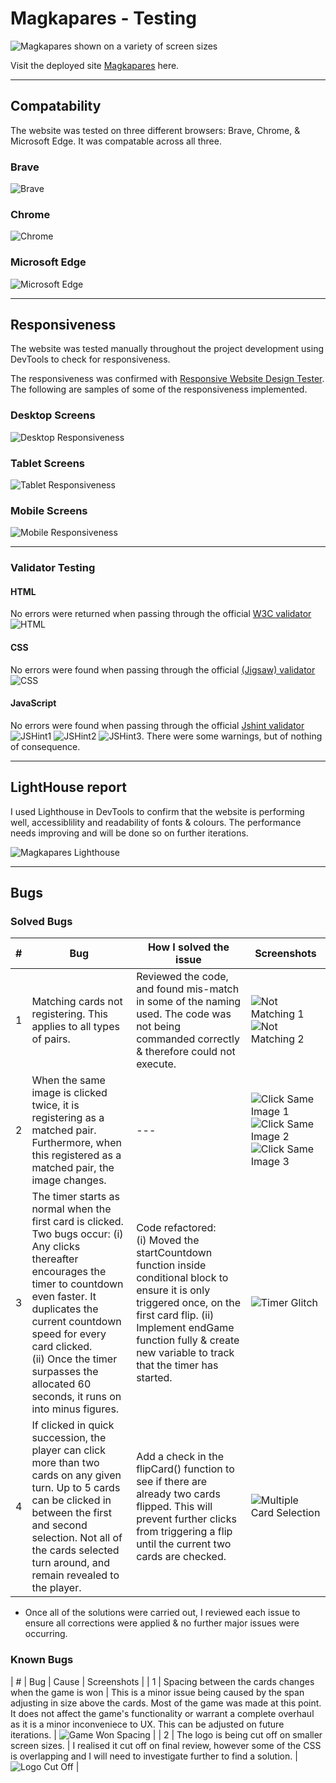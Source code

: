# Magkapares - Testing

![Magkapares shown on a variety of screen sizes](documentation/magkapares_am_i_responsive.PNG)

Visit the deployed site [Magkapares](https://katemcguane.github.io/magkapares/) here.


---

## Compatability

The website was tested on three different browsers: Brave, Chrome, & Microsoft Edge. It was compatable across all three.

  ### Brave
  ![Brave](documentation/testing/browser/magkapares_brave_compatibility.PNG)

  ### Chrome
  ![Chrome](documentation/testing/browser/magkapares_chrome_compatibility.PNG)

  ### Microsoft Edge
  ![Microsoft Edge](documentation/testing/browser/magkapares_edge_compatibility.PNG)


---


## Responsiveness

The website was tested manually throughout the project development using DevTools to check for responsiveness.

The responsiveness was confirmed with [Responsive Website Design Tester](https://responsivedesignchecker.com/). The following are samples of some of the responsiveness implemented.


  ### Desktop Screens
  ![Desktop Responsiveness](INSERT_GIF_FILE_HERE)


  ### Tablet Screens
  ![Tablet Responsiveness](INSERT_GIF_FILE_HERE)


  ### Mobile Screens
  ![Mobile Responsiveness](INSERT_GIF_FILE_HERE)


---


### Validator Testing

#### HTML
  No errors were returned when passing through the official [W3C validator](https://validator.w3.org/nu/)
  ![HTML](documentation//testing/w3c_index.html.PNG)

#### CSS
  No errors were found when passing through the official [(Jigsaw) validator](https://jigsaw.w3.org/css-validator/)
  ![CSS](documentation/testing//w3c_css.PNG)

#### JavaScript
  No errors were found when passing through the official [Jshint validator](https://jshint.com/)
  ![JSHint1](documentation/testing/jshint_1.PNG) ![JSHint2](documentation/testing/jshint_2.PNG) ![JSHint3](documentation/testing/jshint_3.PNG). There were some warnings, but of nothing of consequence.

---


## LightHouse report


I used Lighthouse in DevTools to confirm that the website is performing well, accessiblility and readability of fonts & colours. The performance needs improving and will be done so on further iterations.

  ![Magkapares Lighthouse](documentation/testing/lighthouse_magkapares.PNG)


---

## Bugs

  ### Solved Bugs

  | # | Bug | How I solved the issue | Screenshots |
  | --- | --- | --- | --- |
  | 1 | Matching cards not registering. This applies to all types of pairs.  | Reviewed the code, and found mis-match in some of the naming used. The code was not being commanded correctly & therefore could not execute. | ![Not Matching 1](assets/images/bugs/pairs-not-matching-1.PNG)  ![Not Matching 2](assets/images/bugs/pairs-not-matching-2.PNG) |
  | 2 | When the same image is clicked twice, it is registering as a matched pair. Furthermore, when this registered as a matched pair, the image changes. | --- | ![Click Same Image 1](assets/images/bugs/click-same-image-1.PNG) ![Click Same Image 2](assets/images/bugs/click-same-image-2.PNG) ![Click Same Image 3](assets/images/bugs/click-same-image-3.PNG) |
  | 3 | The timer starts as normal when the first card is clicked. Two bugs occur: (i) Any clicks thereafter encourages the timer to countdown even faster. It duplicates the current countdown speed for every card clicked. <br> (ii) Once the timer surpasses the allocated 60 seconds, it runs on into minus figures. | Code refactored: <br> (i) Moved the startCountdown function inside conditional block to ensure it is only triggered once, on the first card flip.  (ii) Implement endGame function fully & create new variable to track that the timer has started. | ![Timer Glitch](assets/images/bugs/timer-glitch.PNG) |
  | 4 | If clicked in quick succession, the player can click more than two cards on any given turn. Up to 5 cards can be clicked in between the first and second selection. Not all of the cards selected turn around, and remain revealed to the player.| Add a check in the flipCard() function to see if there are already two cards flipped. This will prevent further clicks from triggering a flip until the current two cards are checked. | ![Multiple Card Selection](assets/images/bugs/too-many-flips.PNG) |

  - Once all of the solutions were carried out, I reviewed each issue to ensure all corrections were applied & no further major issues were occurring.

  ### Known Bugs

  | # | Bug | Cause | Screenshots |
  | 1 | Spacing between the cards changes when the game is won | This is a minor issue being caused by the span adjusting in size above the cards. Most of the game was made at this point. It does not affect the game's functionality or warrant a complete overhaul as it is a minor inconveniece to UX. This can be adjusted on future iterations. | ![Game Won Spacing](documentation/testing/bugs/gamewon-spacing-bug.PNG) |
  | 2 | The logo is being cut off on smaller screen sizes. | I realised it cut off on final review, however some of the CSS is overlapping and I will need to investigate further to find a solution. | ![Logo Cut Off](documentation/testing/bugs/logo_cutoff.PNG) |
